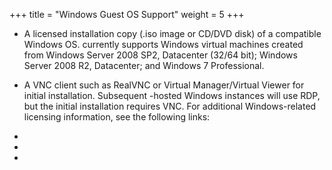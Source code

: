 +++
title = "Windows Guest OS Support"
weight = 5
+++



* A licensed installation copy (.iso image or CD/DVD disk) of a compatible Windows OS. currently supports Windows virtual machines created from Windows Server 2008 SP2, Datacenter (32/64 bit); Windows Server 2008 R2, Datacenter; and Windows 7 Professional. 
* A VNC client such as RealVNC or Virtual Manager/Virtual Viewer for initial installation. Subsequent -hosted Windows instances will use RDP, but the initial installation requires VNC. 
For additional Windows-related licensing information, see the following links: 



* 
* 
* 
